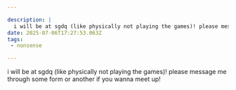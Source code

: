 ```yaml
---

description: |
  i will be at sgdq (like physically not playing the games)! please message me through some form or an
date: 2025-07-06T17:27:53.063Z
tags: 
 - nonsense

---
```

i will be at sgdq (like physically not playing the games)! please message me through some form or another if you wanna meet up!